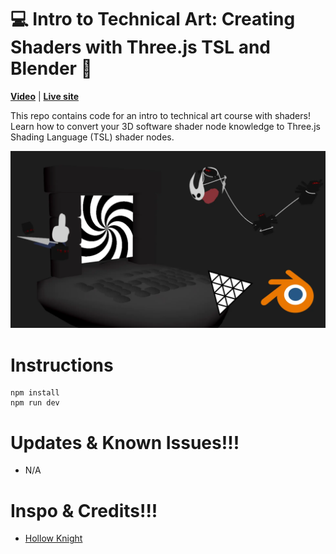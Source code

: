 # 💻 Intro to Technical Art: Creating Shaders with Three.js TSL and Blender 🎨

**[Video](https://youtu.be/6NYtMRXgCjk)** | **[Live site](https://intro-to-technical-art.vercel.app/)**

This repo contains code for an intro to technical art course with shaders! Learn how to convert your 3D software shader node knowledge to Three.js Shading Language (TSL) shader nodes.

![Page screenshot](public/media/og-image.webp?raw=true "Page screenshot")

# Instructions

```
npm install
npm run dev
```

# Updates & Known Issues!!!

- N/A

# Inspo & Credits!!!

- [Hollow Knight](https://www.hollowknight.com/)
